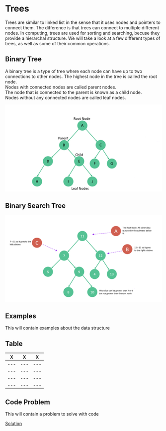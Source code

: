# Trees

Trees are similar to linked list in the sense that it uses nodes and pointers to connect them. The difference is that trees
can connect to multiple different nodes. In computing, trees are used for sorting and searching, becuse they provide a hierarchal structure.
We will take a look at a few different types of trees, as well as some of their common operations.

## Binary Tree

A binary tree is a type of tree where each node can have up to two connections to other nodes.
The highest node in the tree is called the root node.\
Nodes with connected nodes are called parent nodes.\
The node that is connected to the parent is known as a child node.\
Nodes without any connected nodes are called leaf nodes.


![binary tree](binary-tree.png)

## Binary Search Tree

![binary search tree](binary-search-tree.png)

## Examples

This will contain examples about the data structure

## Table

|   X   |   X   |   X   |
|  ---  |  ---  |  ---  |
|  ---  |  ---  |  ---  |
|  ---  |  ---  |  ---  |
|  ---  |  ---  |  ---  |
|  ---  |  ---  |  ---  |

## Code Problem

This will contain a problem to solve with code

[Solution](tree-solution.py)

